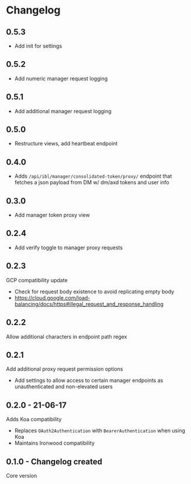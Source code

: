 # Changelog

## 0.5.3
* Add init for settings

## 0.5.2
* Add numeric manager request logging

## 0.5.1
* Add additional manager request logging

## 0.5.0
* Restructure views, add heartbeat endpoint

## 0.4.0
* Adds `/api/ibl/manager/consolidated-token/proxy/` endpoint that fetches a json payload from DM w/ dm/axd tokens and user info

## 0.3.0
* Add manager token proxy view

## 0.2.4
* Add verify toggle to manager proxy requests

## 0.2.3
GCP compatibility update
* Check for request body existence to avoid replicating empty body
* https://cloud.google.com/load-balancing/docs/https#illegal_request_and_response_handling
 
## 0.2.2
Allow additional characters in endpoint path regex

## 0.2.1
Add additional proxy request permission options
* Add settings to allow access to certain manager endpoints as unauthenticated and non-elevated users

## 0.2.0 - 21-06-17
Adds Koa compatibility
* Replaces `OAuth2Authentication` with `BearerAuthentication` when using Koa
* Maintains Ironwood compatibility

## 0.1.0 - Changelog created
Core version
